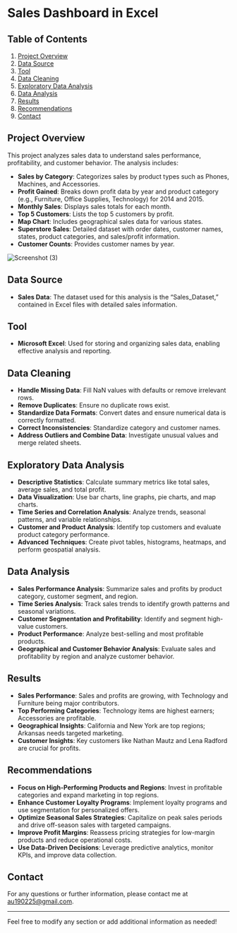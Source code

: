 # Sales Dashboard in Excel
## Table of Contents
1. [Project Overview](#project-overview)
2. [Data Source](#data-source)
3. [Tool](#tool)
4. [Data Cleaning](#data-cleaning)
5. [Exploratory Data Analysis](#exploratory-data-analysis)
6. [Data Analysis](#data-analysis)
7. [Results](#results)
8. [Recommendations](#recommendations)
9. [Contact](#contact)

## Project Overview

This project analyzes sales data to understand sales performance, profitability, and customer behavior. The analysis includes:

- **Sales by Category**: Categorizes sales by product types such as Phones, Machines, and Accessories.
- **Profit Gained**: Breaks down profit data by year and product category (e.g., Furniture, Office Supplies, Technology) for 2014 and 2015.
- **Monthly Sales**: Displays sales totals for each month.
- **Top 5 Customers**: Lists the top 5 customers by profit.
- **Map Chart**: Includes geographical sales data for various states.
- **Superstore Sales**: Detailed dataset with order dates, customer names, states, product categories, and sales/profit information.
- **Customer Counts**: Provides customer names by year.


![Screenshot (3)](https://github.com/user-attachments/assets/dbda7e28-b92c-4c13-8f8b-982b1669af24)



## Data Source

- **Sales Data**: The dataset used for this analysis is the “Sales_Dataset,” contained in Excel files with detailed sales information.

## Tool

- **Microsoft Excel**: Used for storing and organizing sales data, enabling effective analysis and reporting.

## Data Cleaning

- **Handle Missing Data**: Fill NaN values with defaults or remove irrelevant rows.
- **Remove Duplicates**: Ensure no duplicate rows exist.
- **Standardize Data Formats**: Convert dates and ensure numerical data is correctly formatted.
- **Correct Inconsistencies**: Standardize category and customer names.
- **Address Outliers and Combine Data**: Investigate unusual values and merge related sheets.

## Exploratory Data Analysis

- **Descriptive Statistics**: Calculate summary metrics like total sales, average sales, and total profit.
- **Data Visualization**: Use bar charts, line graphs, pie charts, and map charts.
- **Time Series and Correlation Analysis**: Analyze trends, seasonal patterns, and variable relationships.
- **Customer and Product Analysis**: Identify top customers and evaluate product category performance.
- **Advanced Techniques**: Create pivot tables, histograms, heatmaps, and perform geospatial analysis.

## Data Analysis

- **Sales Performance Analysis**: Summarize sales and profits by product category, customer segment, and region.
- **Time Series Analysis**: Track sales trends to identify growth patterns and seasonal variations.
- **Customer Segmentation and Profitability**: Identify and segment high-value customers.
- **Product Performance**: Analyze best-selling and most profitable products.
- **Geographical and Customer Behavior Analysis**: Evaluate sales and profitability by region and analyze customer behavior.

## Results

- **Sales Performance**: Sales and profits are growing, with Technology and Furniture being major contributors.
- **Top Performing Categories**: Technology items are highest earners; Accessories are profitable.
- **Geographical Insights**: California and New York are top regions; Arkansas needs targeted marketing.
- **Customer Insights**: Key customers like Nathan Mautz and Lena Radford are crucial for profits.

## Recommendations

- **Focus on High-Performing Products and Regions**: Invest in profitable categories and expand marketing in top regions.
- **Enhance Customer Loyalty Programs**: Implement loyalty programs and use segmentation for personalized offers.
- **Optimize Seasonal Sales Strategies**: Capitalize on peak sales periods and drive off-season sales with targeted campaigns.
- **Improve Profit Margins**: Reassess pricing strategies for low-margin products and reduce operational costs.
- **Use Data-Driven Decisions**: Leverage predictive analytics, monitor KPIs, and improve data collection.


## Contact

For any questions or further information, please contact me at [au190225@gmail.com](mailto:au190225@gmail.com).

---

Feel free to modify any section or add additional information as needed!

